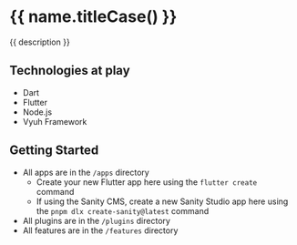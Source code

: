 # {{ name.titleCase() }}

{{ description }}

## Technologies at play

- Dart
- Flutter
- Node.js
- Vyuh Framework

## Getting Started

- All apps are in the `/apps` directory
  - Create your new Flutter app here using the `flutter create` command
  - If using the Sanity CMS, create a new Sanity Studio app here using the
    `pnpm dlx create-sanity@latest` command
- All plugins are in the `/plugins` directory
- All features are in the `/features` directory
